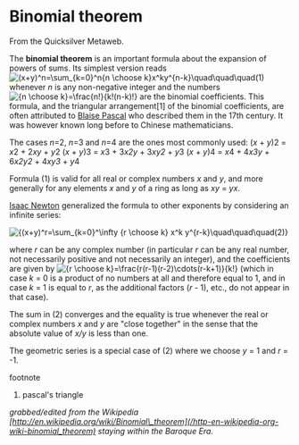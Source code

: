 
# Binomial theorem

From the Quicksilver Metaweb.

The **binomial theorem** is an important formula about the expansion of powers of sums. Its simplest version reads
![(x+y)^n=\sum_{k=0}^n{n \choose k}x^ky^{n-k}\quad\quad\quad(1)](/web/20060725171703im_/http://www.metaweb.com/wiki/upload/math/075b23417ae9f63bccfb11f721c664da.png)
whenever *n* is any non-negative integer and the numbers
![{n \choose k}=\frac{n!}{k!(n-k)!}](/web/20060725171703im_/http://www.metaweb.com/wiki/upload/math/c2d02458d8c35f11e465c639ba62f081.png)
are the binomial coefficients. This formula, and the triangular arrangement[1] of the binomial coefficients, are often attributed to [Blaise Pascal](/blaise-pascal) who described them in the 17th century. It was however known long before to Chinese mathematicians.  


The cases *n*=2, *n*=3 and *n*=4 are the ones most commonly used:
(*x* + *y*)2 = *x*2 + 2*xy* + *y*2
(*x* + *y*)3 = *x*3 + 3*x2y* + 3*xy2* + *y*3
(*x* + *y*)4 = *x*4 + 4*x3y* + 6*x2y2* + 4*xy3* + *y*4

Formula (1) is valid for all real or complex numbers *x* and *y*, and more generally for any elements *x* and *y* of a ring as long as *xy* = *yx*.

[Isaac Newton](/isaac-newton) generalized the formula to other exponents by considering an infinite series:

![{(x+y)^r=\sum_{k=0}^\infty {r \choose k} x^k y^{r-k}\quad\quad\quad(2)}](/web/20060725171703im_/http://www.metaweb.com/wiki/upload/math/2d2fbccb1a7cf7682be34a0e809c2c5c.png)

where *r* can be any complex number (in particular *r* can be any real number, not necessarily positive and not necessarily an integer), and the coefficients are given by 
![{r \choose k}=\frac{r(r-1)(r-2)\cdots(r-k+1)}{k!}](/web/20060725171703im_/http://www.metaweb.com/wiki/upload/math/e1cc108c23731fb4798932f7b1d08b38.png)
(which in case *k* = 0 is a product of no numbers at all and therefore equal to 1, and in case *k* = 1 is equal to *r*, as the additional factors (*r* - 1), etc., do not appear in that case).

The sum in (2) converges and the equality is true whenever the real or complex numbers *x* and *y* are "close together" in the sense that the absolute value of *x/y* is less than one.

The geometric series is a special case of (2) where we choose *y* = 1 and *r* = -1.

footnote
1. pascal's triangle


*grabbed/edited from the Wikipedia [http://en.wikipedia.org/wiki/Binomial\_theorem](/http-en-wikipedia-org-wiki-binomial_theorem) staying within the Baroque Era.*
